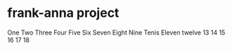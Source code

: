 # frank-anna project
One
Two
Three
Four
Five
Six
Seven
Eight
Nine
Tenis 
Eleven
twelve
13 
14
15
16
17
18
